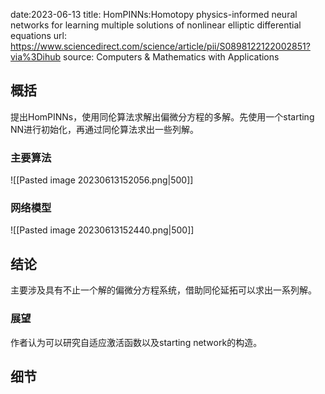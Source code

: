 date:2023-06-13
title: HomPINNs:Homotopy physics-informed neural networks for learning multiple solutions of nonlinear elliptic differential equations
url: https://www.sciencedirect.com/science/article/pii/S0898122122002851?via%3Dihub
source: Computers & Mathematics with Applications
## 概括
提出HomPINNs，使用同伦算法求解出偏微分方程的多解。先使用一个starting NN进行初始化，再通过同伦算法求出一些列解。
### 主要算法
![[Pasted image 20230613152056.png|500]]
### 网络模型
![[Pasted image 20230613152440.png|500]]
## 结论
主要涉及具有不止一个解的偏微分方程系统，借助同伦延拓可以求出一系列解。
### 展望
作者认为可以研究自适应激活函数以及starting network的构造。
## 细节